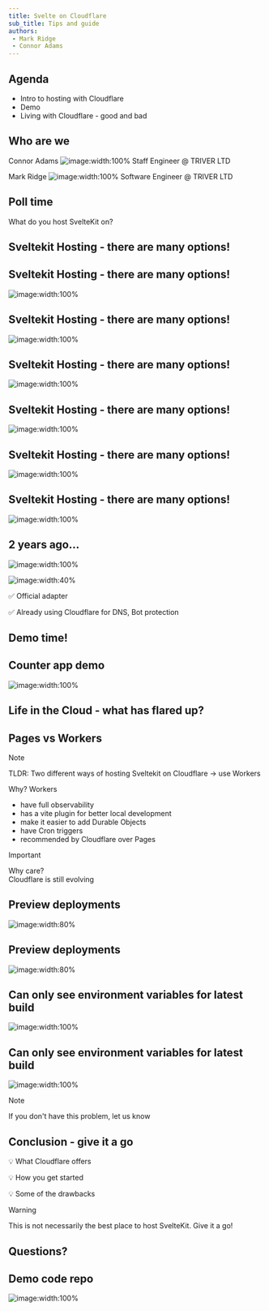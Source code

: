 ```yaml
---
title: Svelte on Cloudflare
sub_title: Tips and guide
authors: 
 - Mark Ridge
 - Connor Adams
---
```

Agenda 
---
<!-- incremental_lists: true -->
<!-- list_item_newlines: 3 -->
- Intro to hosting with Cloudflare
- Demo
- Living with Cloudflare - good and bad
<!-- end_slide -->

Who are we
---

<!-- column_layout: [1, 1] -->
<!-- column: 0 -->
<!-- alignment: center -->
Connor Adams
![image:width:100%](images/connorads.jpg)
Staff Engineer @ TRIVER LTD
<!-- column: 1 -->
Mark Ridge
![image:width:100%](images/mark-profile.jpeg)
Software Engineer @ TRIVER LTD
<!-- end_slide -->
Poll time
---
<!-- jump_to_middle -->
<!-- alignment: center -->
What do you host SvelteKit on?
<!-- end_slide -->
Sveltekit Hosting - there are many options!
---
<!-- end_slide -->
Sveltekit Hosting - there are many options!
---
<!-- alignment: center -->
![image:width:100%](images/mash-1.png)
<!-- end_slide -->
Sveltekit Hosting - there are many options!
---
<!-- alignment: center -->
![image:width:100%](images/mash-2.png)
<!-- end_slide -->
Sveltekit Hosting - there are many options!
---
<!-- alignment: center -->
![image:width:100%](images/mash-3.png)
<!-- end_slide -->
Sveltekit Hosting - there are many options!
---
<!-- alignment: center -->
![image:width:100%](images/mash-4.png)
<!-- end_slide -->
Sveltekit Hosting - there are many options!
---
<!-- alignment: center -->
![image:width:100%](images/cloudflare-logo.png)
<!-- end_slide -->
Sveltekit Hosting - there are many options!
---
<!-- alignment: center -->
![image:width:100%](images/cloudflare-why.png)
<!-- end_slide -->
<!-- jump_to_middle -->
2 years ago...
---
<!-- end_slide -->
![image:width:100%](images/triver-demo.gif)
<!-- end_slide -->
![image:width:40%](images/cloudflare-logo.png)
<!-- alignment: center -->
<!-- column_layout: [1, 1] -->
<!-- column: 0 -->
<!-- pause -->
✅ Official adapter
<!-- pause -->
<!-- column: 1 -->
✅ Already using Cloudflare for DNS, Bot protection
<!-- end_slide -->
<!-- jump_to_middle -->
Demo time!
---
<!-- end_slide -->
Counter app demo
---
![image:width:100%](images/qr-deployment.png)
<!-- end_slide -->
<!-- jump_to_middle -->
Life in the Cloud - what has flared up?
---
<!-- end_slide -->
Pages vs Workers
---
> [!note]
> TLDR: Two different ways of hosting Sveltekit on Cloudflare -> use Workers
<!-- incremental_lists: true -->
<!-- list_item_newlines: 2 -->

Why? Workers
- have full observability
- has a vite plugin for better local development
- make it easier to add Durable Objects
- have Cron triggers
- recommended by Cloudflare over Pages
<!-- pause -->
> [!important]
> Why care?  
> Cloudflare is still evolving
<!-- end_slide -->
Preview deployments
---
![image:width:80%](images/previews.png)
<!-- end_slide -->
Preview deployments
---
![image:width:80%](images/testing-1,2,3,4.jpg)
<!-- end_slide -->
Can only see environment variables for latest build
---
![image:width:100%](images/active-deployment.png)
<!-- end_slide -->
Can only see environment variables for latest build
---
![image:width:100%](images/env-vars.png)
> [!note]
> If you don't have this problem, let us know
<!-- end_slide -->
Conclusion - give it a go
---
<!-- pause -->
<!-- incremental_lists: true -->
💡 What Cloudflare offers 
<!-- new_line -->

<!-- pause -->
💡 How you get started 
<!-- new_line -->

<!-- pause -->
💡 Some of the drawbacks

<!-- pause -->
<!-- jump_to_middle -->
<!-- new_lines: 3 -->
> [!warning]
> This is not necessarily the best place to host SvelteKit. 
> Give it a go!
<!-- end_slide -->
Questions?
---
<!-- column_layout: [1, 1] -->
<!-- column: 0 -->
<!-- jump_to_middle -->
Demo code repo
---

<!-- column: 1 -->


![image:width:100%](images/qr-repo.png)